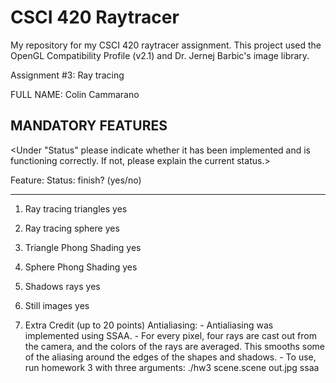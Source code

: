 # CSCI 420 Raytracer
 My repository for my CSCI 420 raytracer assignment. This project used the OpenGL Compatibility Profile (v2.1) and Dr. Jernej Barbic's image library. 


Assignment #3: Ray tracing

FULL NAME: Colin Cammarano


MANDATORY FEATURES
------------------

<Under "Status" please indicate whether it has been implemented and is
functioning correctly.  If not, please explain the current status.>

Feature:                                 Status: finish? (yes/no)
-------------------------------------    -------------------------
1) Ray tracing triangles                  yes

2) Ray tracing sphere                     yes

3) Triangle Phong Shading                 yes

4) Sphere Phong Shading                   yes

5) Shadows rays                           yes

6) Still images                           yes
   
7) Extra Credit (up to 20 points)
	Antialiasing:
		- Antialiasing was implemented using SSAA.
		- For every pixel, four rays are cast out from the camera, and the colors of the rays are averaged. This smooths some of the aliasing around the edges of the shapes and shadows.
		- To use, run homework 3 with three arguments: ./hw3 scene.scene out.jpg ssaa
